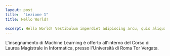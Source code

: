 ```yaml
---
layout: post
title:  "Lezione 1"
title: Hello World!

excerpt: Hello World! Vestibulum imperdiet adipiscing arcu, quis aliquam dolor condimentum dapibus. Aliquam fermentum leo aliquet quam volutpat et molestie mauris mattis. Suspendisse semper consequat velit in suscipit.
---
```


L'insegnamento di Machine Learning è offerto all'interno del Corso di Laurea Magistrale in Informatica, presso l'Università di Roma Tor Vergata.

